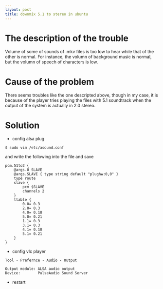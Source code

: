 ```yaml
---
layout: post
title: downmix 5.1 to stereo in ubuntu
---
```

# The description of the trouble  
Volume of some of sounds of .mkv files is too low to hear while that of the other is normal. For instance, the volumn of background music is normal, but the volumn of speech of characters is low.  

# Cause of the problem
There seems troubles like the one descripted above, though in my case, it is because of the player tries playing the files with 5.1 soundtrack when the output of the system is actually in 2.0 stereo.  

# Solution  
- config alsa plug  
```
$ sudo vim /etc/asound.conf
```
and write the following into the file and save
```
pcm.51to2 {
    @args.0 SLAVE
    @args.SLAVE { type string default "plughw:0,0" }
    type route
    slave {
        pcm $SLAVE
        channels 2
    }
    ttable {
        0.0= 0.3
        2.0= 0.3
        4.0= 0.18
        5.0= 0.21
        1.1= 0.3
        3.1= 0.3
        4.1= 0.18
        5.1= 0.21
    }
}
```
- config vlc player
```
Tool - Prefernce - Audio - Output
```
```
Output module: ALSA audio output
Device:        PulseAudio Sound Server
```
- restart
